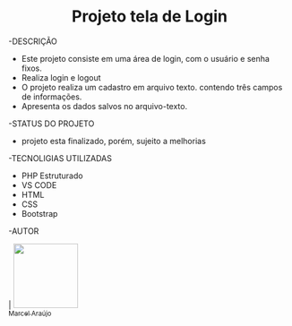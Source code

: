 <h1 align="center"> Projeto tela de Login </h1>

-DESCRIÇÃO
* Este projeto consiste em uma área de login, com o usuário e senha fixos.
* Realiza login e logout
* O projeto realiza um cadastro em arquivo texto. contendo três campos de
  informações.
* Apresenta os dados salvos no arquivo-texto.

-STATUS DO PROJETO
* projeto esta finalizado, porém, sujeito a melhorias

-TECNOLIGIAS UTILIZADAS
* PHP Estruturado
* VS CODE
* HTML
* CSS
* Bootstrap

-AUTOR

| [<img src="https://avatars.githubusercontent.com/u/89671847?v=4" width=115><br><sub>Marcel Araújo</sub>](https://github.com/araujomarcel)
